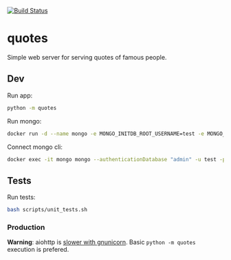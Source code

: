 [![Build Status](https://travis-ci.org/pando85/quotes-simple-web.svg?branch=master)](https://travis-ci.org/pando85/quotes-simple-web)

# quotes

Simple web server for serving quotes of famous people.

## Dev

Run app:

```bash
python -m quotes
```


Run mongo:

```bash
docker run -d --name mongo -e MONGO_INITDB_ROOT_USERNAME=test -e MONGO_INITDB_ROOT_PASSWORD=test1234 -p 27017:27017 mongo
```

Connect mongo cli:

```bash
docker exec -it mongo mongo --authenticationDatabase "admin" -u test -p test1234
```

## Tests

Run tests:
```bash
bash scripts/unit_tests.sh
```

### Production

**Warning**: aiohttp is [slower with gnunicorn](https://docs.aiohttp.org/en/stable/deployment.html#start-gunicorn). Basic `python -m quotes` execution is prefered.
